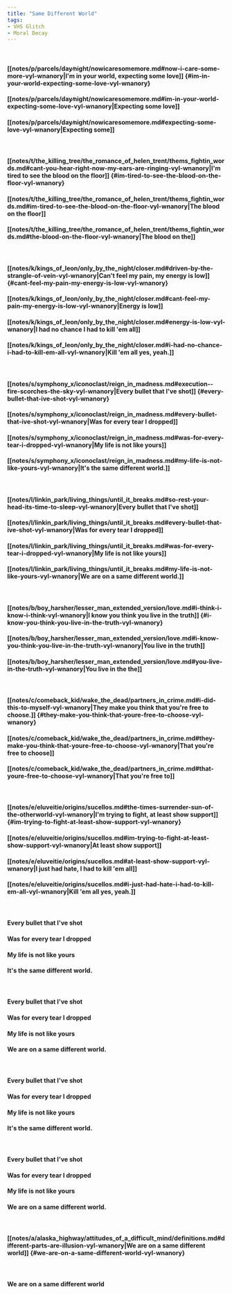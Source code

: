 ```yaml
---
title: "Same Different World"
tags:
- VHS Glitch
- Moral Decay
---
```

&nbsp;
#### [[notes/p/parcels/day∕night/nowicaresomemore.md#now-i-care-some-more-vyl-wnanory|I'm in your world, expecting some love]] {#im-in-your-world-expecting-some-love-vyl-wnanory}
#### [[notes/p/parcels/day∕night/nowicaresomemore.md#im-in-your-world-expecting-some-love-vyl-wnanory|Expecting some love]]
#### [[notes/p/parcels/day∕night/nowicaresomemore.md#expecting-some-love-vyl-wnanory|Expecting some]]
&nbsp;
#### [[notes/t/the_killing_tree/the_romance_of_helen_trent/thems_fightin_words.md#cant-you-hear-right-now-my-ears-are-ringing-vyl-wnanory|I'm tired to see the blood on the floor]] {#im-tired-to-see-the-blood-on-the-floor-vyl-wnanory}
#### [[notes/t/the_killing_tree/the_romance_of_helen_trent/thems_fightin_words.md#im-tired-to-see-the-blood-on-the-floor-vyl-wnanory|The blood on the floor]]
#### [[notes/t/the_killing_tree/the_romance_of_helen_trent/thems_fightin_words.md#the-blood-on-the-floor-vyl-wnanory|The blood on the]]
&nbsp;
#### [[notes/k/kings_of_leon/only_by_the_night/closer.md#driven-by-the-strangle-of-vein-vyl-wnanory|Can't feel my pain, my energy is low]] {#cant-feel-my-pain-my-energy-is-low-vyl-wnanory}
#### [[notes/k/kings_of_leon/only_by_the_night/closer.md#cant-feel-my-pain-my-energy-is-low-vyl-wnanory|Energy is low]]
#### [[notes/k/kings_of_leon/only_by_the_night/closer.md#energy-is-low-vyl-wnanory|I had no chance I had to kill 'em all]]
#### [[notes/k/kings_of_leon/only_by_the_night/closer.md#i-had-no-chance-i-had-to-kill-em-all-vyl-wnanory|Kill 'em all yes, yeah.]]
&nbsp;
#### [[notes/s/symphony_x/iconoclast/reign_in_madness.md#execution--fire-scorches-the-sky-vyl-wnanory|Every bullet that I've shot]] {#every-bullet-that-ive-shot-vyl-wnanory}
#### [[notes/s/symphony_x/iconoclast/reign_in_madness.md#every-bullet-that-ive-shot-vyl-wnanory|Was for every tear I dropped]]
#### [[notes/s/symphony_x/iconoclast/reign_in_madness.md#was-for-every-tear-i-dropped-vyl-wnanory|My life is not like yours]]
#### [[notes/s/symphony_x/iconoclast/reign_in_madness.md#my-life-is-not-like-yours-vyl-wnanory|It's the same different world.]]
&nbsp;
#### [[notes/l/linkin_park/living_things/until_it_breaks.md#so-rest-your-head-its-time-to-sleep-vyl-wnanory|Every bullet that I've shot]]
#### [[notes/l/linkin_park/living_things/until_it_breaks.md#every-bullet-that-ive-shot-vyl-wnanory|Was for every tear I dropped]]
#### [[notes/l/linkin_park/living_things/until_it_breaks.md#was-for-every-tear-i-dropped-vyl-wnanory|My life is not like yours]]
#### [[notes/l/linkin_park/living_things/until_it_breaks.md#my-life-is-not-like-yours-vyl-wnanory|We are on a same different world.]]
&nbsp;
#### [[notes/b/boy_harsher/lesser_man_extended_version/love.md#i-think-i-know-i-think-vyl-wnanory|I know you think you live in the truth]] {#i-know-you-think-you-live-in-the-truth-vyl-wnanory}
#### [[notes/b/boy_harsher/lesser_man_extended_version/love.md#i-know-you-think-you-live-in-the-truth-vyl-wnanory|You live in the truth]]
#### [[notes/b/boy_harsher/lesser_man_extended_version/love.md#you-live-in-the-truth-vyl-wnanory|You live in the the]]
&nbsp;
#### [[notes/c/comeback_kid/wake_the_dead/partners_in_crime.md#i-did-this-to-myself-vyl-wnanory|They make you think that you're free to choose.]] {#they-make-you-think-that-youre-free-to-choose-vyl-wnanory}
#### [[notes/c/comeback_kid/wake_the_dead/partners_in_crime.md#they-make-you-think-that-youre-free-to-choose-vyl-wnanory|That you're free to choose]]
#### [[notes/c/comeback_kid/wake_the_dead/partners_in_crime.md#that-youre-free-to-choose-vyl-wnanory|That you're free to]]
&nbsp;
#### [[notes/e/eluveitie/origins/sucellos.md#the-times-surrender-sun-of-the-otherworld-vyl-wnanory|I'm trying to fight, at least show support]] {#im-trying-to-fight-at-least-show-support-vyl-wnanory}
#### [[notes/e/eluveitie/origins/sucellos.md#im-trying-to-fight-at-least-show-support-vyl-wnanory|At least show support]]
#### [[notes/e/eluveitie/origins/sucellos.md#at-least-show-support-vyl-wnanory|I just had hate, I had to kill 'em all]]
#### [[notes/e/eluveitie/origins/sucellos.md#i-just-had-hate-i-had-to-kill-em-all-vyl-wnanory|Kill 'em all yes, yeah.]]
&nbsp;
#### Every bullet that I've shot
#### Was for every tear I dropped
#### My life is not like yours
#### It's the same different world.
&nbsp;
#### Every bullet that I've shot
#### Was for every tear I dropped
#### My life is not like yours
#### We are on a same different world.
&nbsp;
#### Every bullet that I've shot
#### Was for every tear I dropped
#### My life is not like yours
#### It's the same different world.
&nbsp;
#### Every bullet that I've shot
#### Was for every tear I dropped
#### My life is not like yours
#### We are on a same different world.
&nbsp;
#### [[notes/a/alaska_highway/attitudes_of_a_difficult_mind/definitions.md#different-parts-are-illusion-vyl-wnanory|We are on a same different world]] {#we-are-on-a-same-different-world-vyl-wnanory}
&nbsp;
#### We are on a same different world
